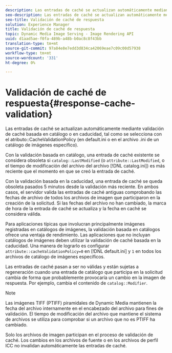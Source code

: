 ```yaml
---
description: Las entradas de caché se actualizan automáticamente mediante validación de caché basada en catálogo o en caducidad, tal como se selecciona con el atributo CacheValidationPolicy (en default.ini o en el archivo .ini de un catálogo de imágenes específico).
seo-description: Las entradas de caché se actualizan automáticamente mediante validación de caché basada en catálogo o en caducidad, tal como se selecciona con el atributo CacheValidationPolicy (en default.ini o en el archivo .ini de un catálogo de imágenes específico).
seo-title: Validación de caché de respuesta
solution: Experience Manager
title: Validación de caché de respuesta
topic: Dynamic Media Image Serving - Image Rendering API
uuid: d1aad5ae-f0fa-489b-a48b-b0ac8c8f43bb
translation-type: tm+mt
source-git-commit: 97a84e8e7edd3d834ca42069eae7c09c00d57938
workflow-type: tm+mt
source-wordcount: '331'
ht-degree: 0%

---
```



# Validación de caché de respuesta{#response-cache-validation}

Las entradas de caché se actualizan automáticamente mediante validación de caché basada en catálogo o en caducidad, tal como se selecciona con el atributo::CacheValidationPolicy (en default.ini o en el archivo .ini de un catálogo de imágenes específico).

Con la validación basada en catálogo, una entrada de caché existente se considera obsoleta si `catalog::LastModified` (o `attribute::LastModified`, o el tiempo de modificación del archivo del archivo [!DNL catalog.ini]) es más reciente que el momento en que se creó la entrada de caché.

Con la validación basada en la caducidad, una entrada de caché se queda obsoleta pasados 5 minutos desde la validación más reciente. En ambos casos, el servidor valida las entradas de caché antiguas comprobando las fechas de archivo de todos los archivos de imagen que participaron en la creación de la solicitud. Si las fechas del archivo no han cambiado, la marca de hora de la entrada de caché se actualiza y la fecha en caché se considera válida.

Para aplicaciones típicas que involucran principalmente imágenes registradas en catálogos de imágenes, la validación basada en catálogos ofrece una ventaja de rendimiento. Las aplicaciones que no incluyan catálogos de imágenes deben utilizar la validación de caché basada en la caducidad. Una manera de lograrlo es configurar `attribute::cacheValidationPolicy=0` en [!DNL default.ini] y `1` en todos los archivos de catálogo de imágenes específicos.

Las entradas de caché pasan a ser no válidas y están sujetas a regeneración cuando una entrada de catálogo que participa en la solicitud cambia de forma que probablemente provocaría un cambio en la imagen de respuesta. Por ejemplo, cambia el contenido de `catalog::Modifier`.

>[!NOTE]
>
>Las imágenes TIFF (PTIFF) piramidales de Dynamic Media mantienen la fecha del archivo internamente en el encabezado del archivo para fines de validación. El tiempo de modificación del archivo que mantiene el sistema de archivos se utiliza para comprobar si un archivo que no es PTIFF ha cambiado.

Solo los archivos de imagen participan en el proceso de validación de caché. Los cambios en los archivos de fuente o en los archivos de perfil ICC no invalidan automáticamente las entradas de caché.
